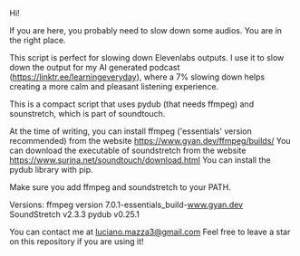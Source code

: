 Hi!

If you are here, you probably need to slow down some audios. You are in the right place.

This script is perfect for slowing down Elevenlabs outputs. I use it to slow down the output for my AI generated podcast (https://linktr.ee/learningeveryday), where a 7% slowing down helps creating a more calm and pleasant listening experience.

This is a compact script that uses pydub (that needs ffmpeg) and sounstretch, which is part of soundtouch.

At the time of writing, you can install ffmpeg ('essentials' version recommended) from the website https://www.gyan.dev/ffmpeg/builds/
You can download the executable of soundstretch from the website https://www.surina.net/soundtouch/download.html
You can install the pydub library with pip.

Make sure you add ffmpeg and soundstretch to your PATH.

Versions: 
ffmpeg version 7.0.1-essentials_build-www.gyan.dev
SoundStretch v2.3.3
pydub v0.25.1

You can contact me at luciano.mazza3@gmail.com
Feel free to leave a star on this repository if you are using it!
